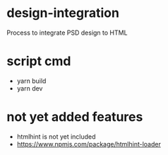 # design-integration
Process to integrate PSD design to HTML

# script cmd

* yarn build
* yarn dev

# not yet added features
* htmlhint is not yet included
* https://www.npmjs.com/package/htmlhint-loader
